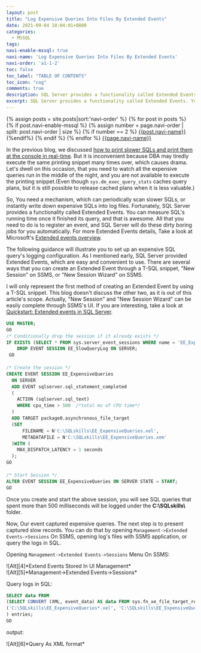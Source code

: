 ```yaml
---
layout: post
title: "Log Expensive Queries Into Files By Extended Events"
date: 2021-09-04 10:04:01+0800
categories:
  - MSSQL
tags:
navi-enable-mssql: true
navi-name: 'Log Expensive Queries Into Files By Extended Events'
navi-order: 'a1-1-2'
toc: false
toc_label: "TABLE OF CONTENTS"
toc_icon: "cog"
comments: true
description: SQL Server provides a functionality called Extended Events. You can measure SQL's running time once it finished its query, and that is awesome. All that you need to do is to register an event, and SQL Server will do these dirty boring jobs for you automatically.
excerpt: SQL Server provides a functionality called Extended Events. You can measure SQL's running time once it finished its query, and that is awesome. All that you need to do is to register an event, and SQL Server will do these dirty boring jobs for you automatically.
---
```

<!--navigation bar-->
<div class='navi-link-container'>
  {% assign posts = site.posts|sort:'navi-order' %}
  {% for post in posts %}
    {% if post.navi-enable-mssql %}
        {% assign number = page.navi-order | split: post.navi-order | size %}
        {% if number == 2 %}
            <a href="{{ site.baseurl }}{{ post.url }}" class='navi-link'>{{post.navi-name}}</a>
        {%endif%}
    {% endif %}
  {% endfor %}
<a class='navi-link' href="">{{page.navi-name}}</a>
</div>
<!--navigation bar-->

In the previous blog, we discussed [how to print slower SQLs and print them at the console in real-time][2]. But it is inconvenient because DBA may tiredly execute the same printing snippet many times over, which causes drama. Let's dwell on this occasion, that you need to watch all the expensive queries run in the middle of the night, and you are not available to execute the printing snippet.(Even though `sys.dm_exec_query_stats` caches query plans, but it is still possible to release cached plans when it is less valuable.)

So, You need a mechanism, which can periodically scan slower SQLs, or instantly write down expensive SQLs into log files. Fortunately, SQL Server provides a functionality called Extended Events. You can measure SQL's running time once it finished its query, and that is awesome. All that you need to do is to register an event, and SQL Server will do these dirty boring jobs for you automatically. For more Extended Events details, Take a look at Microsoft's [Extended events overview][1].

The following guidance will illustrate you to set up an expensive SQL query's logging configuration. As I mentioned early, SQL Server provided Extended Events, which are easy and convenient to use. There are several ways that you can create an Extended Event through a T-SQL snippet, "New Session" on SSMS, or "New Session Wizard" on SSMS.

I will only represent the first method of creating an Extended Event by using a T-SQL snippet. This blog doesn't discuss the other two, as it is out of this article's scope. Actually, "New Session" and "New Session Wizard" can be easily complete through SSMS's UI. If you are interesting, take a look at [Quickstart: Extended events in SQL Server][3].

```sql
USE MASTER;
GO
/* Conditionally drop the session if it already exists */
IF EXISTS (SELECT * FROM sys.server_event_sessions WHERE name = 'EE_ExpensiveQueries')
    DROP EVENT SESSION EE_SlowQueryLog ON SERVER;
 GO  

/* Create the session */
CREATE EVENT SESSION EE_ExpensiveQueries 
  ON SERVER
  ADD EVENT sqlserver.sql_statement_completed
  (
    ACTION (sqlserver.sql_text)
    WHERE cpu_time > 500  /*total ms of CPU time*/
  )
  ADD TARGET package0.asynchronous_file_target
  (SET 
      FILENAME = N'C:\SQLskills\EE_ExpensiveQueries.xel', 
      METADATAFILE = N'C:\SQLskills\EE_ExpensiveQueries.xem'
  )WITH (
    MAX_DISPATCH_LATENCY = 1 seconds
  );
GO

/* Start Session */
ALTER EVENT SESSION EE_ExpensiveQueries ON SERVER STATE = START;
GO 
```
Once you create and start the above session, you will see SQL queries that spent more than 500 milliseconds will be logged under the **C:\SQLskills\\** folder. 

Now, Our event captured expensive queries. The next step is to present captured slow records. You can do that by opening `Management->Extended Events->Sessions` On SSMS, opening log's files with SSMS application, or query the logs in SQL.


Opening `Management->Extended Events->Sessions` Menu On SSMS:
<div class="imgcenter" markdown="1">
![Alt][4]*Extend Events Stored In UI Management*
</div>

<div class="imgcenter" markdown="1">
![Alt][5]*Management->Extended Events->Sessions*
</div>

Query logs in SQL:
```sql 
SELECT data FROM
(SELECT CONVERT (XML, event_data) AS data FROM sys.fn_xe_file_target_read_file
('C:\SQLskills\EE_ExpensiveQueries*.xel', 'C:\SQLskills\EE_ExpensiveQueries*.xem', NULL, NULL)
) entries;
GO
```
output:
<div class="imgcenter" markdown="1">
![Alt][6]*Query As XML format*
</div>

[1]: https://docs.microsoft.com/en-us/sql/relational-databases/extended-events/extended-events?view=sql-server-ver15
[2]: ../../../../mssql/2021/08/24/sql-statements-with-sys-dmexecquerystats-view/
[3]: https://docs.microsoft.com/en-us/sql/relational-databases/extended-events/quick-start-extended-events-in-sql-server?view=sql-server-ver15
[4]: /public/img/2021-09-04-log-expensive-queries-by-extended-events-a.png
[5]: /public/img/2021-09-04-log-expensive-queries-by-extended-events-b.png
[6]: /public/img/2021-09-04-log-expensive-queries-by-extended-events-c.png
